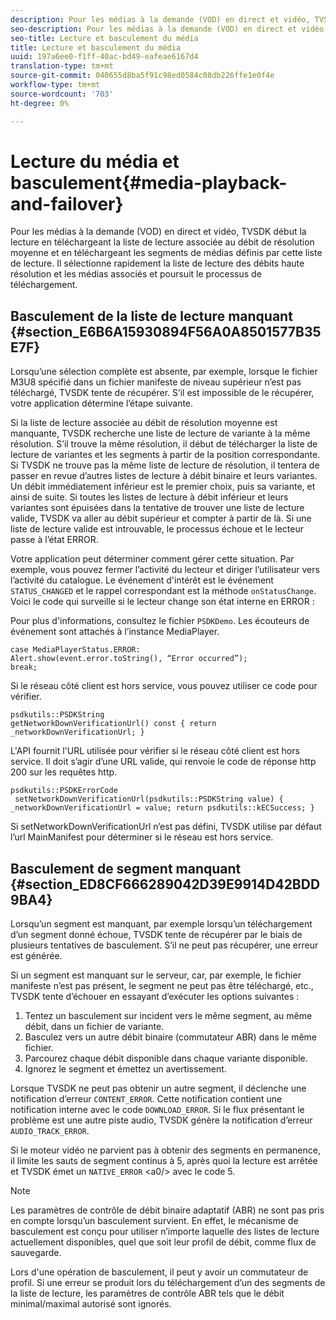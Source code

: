 ```yaml
---
description: Pour les médias à la demande (VOD) en direct et vidéo, TVSDK début la lecture en téléchargeant la liste de lecture associée au débit de résolution moyenne et en téléchargeant les segments de médias définis par cette liste de lecture. Il sélectionne rapidement la liste de lecture des débits haute résolution et les médias associés et poursuit le processus de téléchargement.
seo-description: Pour les médias à la demande (VOD) en direct et vidéo, TVSDK début la lecture en téléchargeant la liste de lecture associée au débit de résolution moyenne et en téléchargeant les segments de médias définis par cette liste de lecture. Il sélectionne rapidement la liste de lecture des débits haute résolution et les médias associés et poursuit le processus de téléchargement.
seo-title: Lecture et basculement du média
title: Lecture et basculement du média
uuid: 197a6ee0-f1ff-40ac-bd49-eafeae6167d4
translation-type: tm+mt
source-git-commit: 040655d8ba5f91c98ed0584c08db226ffe1e0f4e
workflow-type: tm+mt
source-wordcount: '703'
ht-degree: 0%

---
```



# Lecture du média et basculement{#media-playback-and-failover}

Pour les médias à la demande (VOD) en direct et vidéo, TVSDK début la lecture en téléchargeant la liste de lecture associée au débit de résolution moyenne et en téléchargeant les segments de médias définis par cette liste de lecture. Il sélectionne rapidement la liste de lecture des débits haute résolution et les médias associés et poursuit le processus de téléchargement.

## Basculement de la liste de lecture manquant {#section_E6B6A15930894F56A0A8501577B35E7F}

Lorsqu’une sélection complète est absente, par exemple, lorsque le fichier M3U8 spécifié dans un fichier manifeste de niveau supérieur n’est pas téléchargé, TVSDK tente de récupérer. S’il est impossible de le récupérer, votre application détermine l’étape suivante.

Si la liste de lecture associée au débit de résolution moyenne est manquante, TVSDK recherche une liste de lecture de variante à la même résolution. S’il trouve la même résolution, il début de télécharger la liste de lecture de variantes et les segments à partir de la position correspondante. Si TVSDK ne trouve pas la même liste de lecture de résolution, il tentera de passer en revue d’autres listes de lecture à débit binaire et leurs variantes. Un débit immédiatement inférieur est le premier choix, puis sa variante, et ainsi de suite. Si toutes les listes de lecture à débit inférieur et leurs variantes sont épuisées dans la tentative de trouver une liste de lecture valide, TVSDK va aller au débit supérieur et compter à partir de là. Si une liste de lecture valide est introuvable, le processus échoue et le lecteur passe à l’état ERROR.

Votre application peut déterminer comment gérer cette situation. Par exemple, vous pouvez fermer l’activité du lecteur et diriger l’utilisateur vers l’activité du catalogue. Le événement d&#39;intérêt est le événement `STATUS_CHANGED` et le rappel correspondant est la méthode `onStatusChange`. Voici le code qui surveille si le lecteur change son état interne en ERROR :

Pour plus d&#39;informations, consultez le fichier `PSDKDemo`. Les écouteurs de événement sont attachés à l’instance MediaPlayer.

```
case MediaPlayerStatus.ERROR: 
Alert.show(event.error.toString(), “Error occurred”); 
break;
```

Si le réseau côté client est hors service, vous pouvez utiliser ce code pour vérifier.

```
psdkutils::PSDKString 
getNetworkDownVerificationUrl() const { return 
_networkDownVerificationUrl; }
```

L&#39;API fournit l&#39;URL utilisée pour vérifier si le réseau côté client est hors service. Il doit s’agir d’une URL valide, qui renvoie le code de réponse http 200 sur les requêtes http.

```
psdkutils::PSDKErrorCode 
 setNetworkDownVerificationUrl(psdkutils::PSDKString value) {  
_networkDownVerificationUrl = value; return psdkutils::kECSuccess; }
```

Si setNetworkDownVerificationUrl n’est pas défini, TVSDK utilise par défaut l’url MainManifest pour déterminer si le réseau est hors service.

## Basculement de segment manquant {#section_ED8CF666289042D39E9914D42BDD9BA4}

Lorsqu’un segment est manquant, par exemple lorsqu’un téléchargement d’un segment donné échoue, TVSDK tente de récupérer par le biais de plusieurs tentatives de basculement. S’il ne peut pas récupérer, une erreur est générée.

Si un segment est manquant sur le serveur, car, par exemple, le fichier manifeste n’est pas présent, le segment ne peut pas être téléchargé, etc., TVSDK tente d’échouer en essayant d’exécuter les options suivantes :

1. Tentez un basculement sur incident vers le même segment, au même débit, dans un fichier de variante.
1. Basculez vers un autre débit binaire (commutateur ABR) dans le même fichier.
1. Parcourez chaque débit disponible dans chaque variante disponible.
1. Ignorez le segment et émettez un avertissement.

Lorsque TVSDK ne peut pas obtenir un autre segment, il déclenche une notification d’erreur `CONTENT_ERROR`. Cette notification contient une notification interne avec le code `DOWNLOAD_ERROR`. Si le flux présentant le problème est une autre piste audio, TVSDK génère la notification d’erreur `AUDIO_TRACK_ERROR`.

Si le moteur vidéo ne parvient pas à obtenir des segments en permanence, il limite les sauts de segment continus à 5, après quoi la lecture est arrêtée et TVSDK émet un `NATIVE_ERROR` &lt;a0/> avec le code 5.

>[!NOTE]
>
>Les paramètres de contrôle de débit binaire adaptatif (ABR) ne sont pas pris en compte lorsqu’un basculement survient. En effet, le mécanisme de basculement est conçu pour utiliser n’importe laquelle des listes de lecture actuellement disponibles, quel que soit leur profil de débit, comme flux de sauvegarde.
>
>Lors d&#39;une opération de basculement, il peut y avoir un commutateur de profil. Si une erreur se produit lors du téléchargement d’un des segments de la liste de lecture, les paramètres de contrôle ABR tels que le débit minimal/maximal autorisé sont ignorés.

